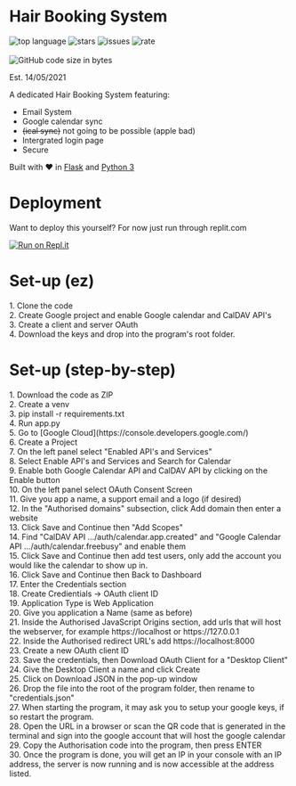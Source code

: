 # Hair Booking System
![top language](https://img.shields.io/github/languages/top/BEMZ01/Hair-Booking-System-Public?style=for-the-badge)
![stars](https://img.shields.io/github/stars/BEMZ01/Hair-Booking-System-Public?style=for-the-badge)
![issues](https://img.shields.io/github/issues/BEMZ01/Hair-Booking-System-Public?style=for-the-badge)
![rate](https://img.shields.io/github/commit-activity/m/BEMZ01/Hair-Booking-System-Public?style=for-the-badge)
<br><br>
![GitHub code size in bytes](https://img.shields.io/github/languages/code-size/BEMZ01/Hair-Booking-System-Public?style=for-the-badge)

Est. 14/05/2021

A dedicated Hair Booking System featuring:
- Email System
- Google calendar sync 
- ~~(ical sync)~~ not going to be possible (apple bad)
- Intergrated login page
- Secure 

Built with ❤️ in [Flask](https://github.com/pallets/flask) and [Python 3](https://github.com/python)

<h1>Deployment</h1>
Want to deploy this yourself?
For now just run through replit.com

[![Run on Repl.it](https://repl.it/badge/github/BEMZ01/ALevel-Hair)](https://repl.it/github/BEMZ01/Hair-Booking-System-Public)

<h1>Set-up (ez)</h1>
1. Clone the code<br>
2. Create Google project and enable Google calendar and CalDAV API's<br>
3. Create a client and server OAuth <br>
4. Download the keys and drop into the program's root folder.<br>


<h1>Set-up (step-by-step)</h1>
1. Download the code as ZIP<br>
2. Create a venv<br>
3. pip install -r requirements.txt<br>
4. Run app.py<br>
5. Go to [Google Cloud](https://console.developers.google.com/)<br>
6. Create a Project<br>
7. On the left panel select "Enabled API's and Services"<br>
8. Select Enable API's and Services and Search for Calendar<br>
9. Enable both Google Calendar API and CalDAV API by clicking on the Enable button<br>
10. On the left panel select OAuth Consent Screen<br>
11. Give you app a name, a support email and a logo (if desired)<br>
12. In the "Authorised domains" subsection, click Add domain then enter a website<br>
13. Click Save and Continue then "Add Scopes"<br>
14. Find "CalDAV API	.../auth/calendar.app.created" and "Google Calendar API	.../auth/calendar.freebusy" and enable them<br>
15. Click Save and Continue then add test users, only add the account you would like the calendar to show up in.<br>
16. Click Save and Continue then Back to Dashboard<br>
17. Enter the Credentials section<br>
18. Create Credientials -> OAuth client ID<br>
19. Application Type is Web Application<br>
20. Give you application a Name (same as before)<br>
21. Inside the Authorised JavaScript Origins section, add urls that will host the webserver, for example https://localhost or https://127.0.0.1<br>
22. Inside the Authorised redirect URL's add https://localhost:8000<br>
23. Create a new OAuth client ID <br>
23. Save the credentials, then Download OAuth Client for a "Desktop Client"<br>
24. Give the Desktop Client a name and click Create<br>
25. Click on Download JSON in the pop-up window<br>
26. Drop the file into the root of the program folder, then rename to "credentials.json"<br>
27. When starting the program, it may ask you to setup your google keys, if so restart the program.<br>
28. Open the URL in a browser or scan the QR code that is generated in the terminal and sign into the google account that will host the google calendar <br>
29. Copy the Authorisation code into the program, then press ENTER<br>
30. Once the program is done, you will get an IP in your console with an IP address, the server is now running and is now accessible at the address listed.<br>
